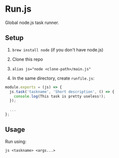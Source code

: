 # Run.js

Global node.js task runner.

## Setup
1. `brew install node` (if you don't have node.js)

2. Clone this repo

3. `alias js="node <clone-path>/main.js"`

4. In the same directory, create `runfile.js`:
```javascript
module.exports = (js) => {
  js.task('taskname', 'Short description', () => {
    console.log(This task is pretty useless!);
  });
  
  ...
};
```

## Usage
Run using:
```
js <taskname> <args...>
```
